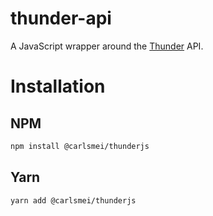 # thunder-api
A JavaScript wrapper around the [Thunder](https://thunder.durka.xyz) API.

# Installation

## NPM

```bash
npm install @carlsmei/thunderjs
```

## Yarn

```bash
yarn add @carlsmei/thunderjs
```
